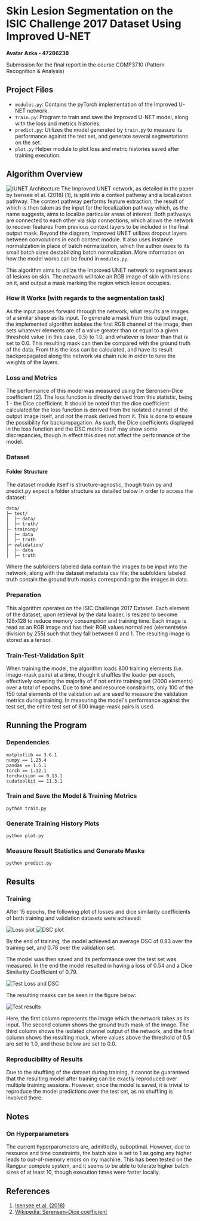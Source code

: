 # Skin Lesion Segmentation on the ISIC Challenge 2017 Dataset Using Improved U-NET

**Avatar Azka - 47286238**

Submission for the final report in the course COMP3710 (Pattern Recognition & Analysis)

## Project Files
- `modules.py`: Contains the pyTorch implementation of the Improved U-NET network.
- `train.py`: Program to train and save the Improved U-NET model, along with the loss and metrics histories.
- `predict.py`: Utilizes the model generated by `train.py` to measure its performance against the test set, and generate several segmentations on the set.
- `plot.py` Helper module to plot loss and metric histories saved after training execution.

## Algorithm Overview
![IUNET Architecture](static/IUNET.png)
The Improved UNET network, as detailed in the paper by Isensee et al. (2018) [1], is split into a context pathway and a localization pathway. The context pathway performs feature extraction, the result of which is then taken as the input for the localization pathway which, as the name suggests, aims to localize particular areas of interest. Both pathways are connected to each other via skip connections, which allows the network to recover features from previous context layers to be included in the final output mask. Beyond the diagram, Improved UNET utilizes dropout layers between convolutions in each context module. It also uses instance normalization in place of batch normalization, which the author owes to its small batch sizes destabilizing batch normalization. More information on how the model works can be found in `modules.py`.

This algorithm aims to utilize the Improved UNET network to segment areas of lesions on skin. The network will take an RGB image of skin with lesions on it, and output a mask marking the region which lesion occupies.

### How It Works (with regards to the segmentation task)
As the input passes forward through the network, what results are images of a similar shape as its input. To generate a mask from this output image, the implemented algorithm isolates the first RGB channel of the image, then sets whatever elements are of a value greater than or equal to a given threshold value (in this case, 0.5) to 1.0, and whatever is lower than that is set to 0.0. This resulting mask can then be compared with the ground truth of the data. From this the loss can be calculated, and have its result backpropagated along the network via chain rule in order to tune the weights of the layers.

### Loss and Metrics
The performance of this model was measured using the Sørensen–Dice coefficient [2]. The loss function is directly derived from this statistic, being 1 - the Dice coefficient. It should be noted that the dice coefficient calculated for the loss function is derived from the isolated channel of the output image itself, and not the mask derived from it. This is done to ensure the possibility for backpropagation. As such, the Dice coefficients displayed in the loss function and the DSC metric itself may show some discrepancies, though in effect this does not affect the performance of the model.

### Dataset 
#### Folder Structure
The dataset module itself is structure-agnostic, though train.py and predict.py expect a folder structure as detailed below in order to access the dataset:
```
data/
├─ test/
│  ├─ data/
│  ├─ truth/
├─ training/
│  ├─ data
│  ├─ truth
├─ validation/
│  ├─ data
│  ├─ truth
```
Where the subfolders labeled data contain the images to be input into the network, along with the dataset metadata csv file; the subfolders labeled truth contain the ground truth masks corresponding to the images in data.

### Preparation
This algorithm operates on the ISIC Challenge 2017 Dataset. Each element of the dataset, upon retrieval by the data loader, is resized to become 128x128 to reduce memory consumption and training time. Each image is read as an RGB image and has their RGB values normalized (elementwise division by 255) such that they fall between 0 and 1. The resulting image is stored as a tensor.

### Train-Test-Validation Split
When training the model, the algorithm loads 800 training elements (i.e. image-mask pairs) at a time, though it shuffles the loader per epoch, effectively covering the majority of if not entire training set (2000 elements) over a total of epochs. Due to time and resource constraints, only 100 of the 150 total elements of the validation set are used to measure the validation metrics during training. In measuring the model's performance against the test set, the entire test set of 600 image-mask pairs is used.

## Running the Program
### Dependencies
```
matplotlib == 3.6.1
numpy == 1.23.4
pandas == 1.5.1
torch == 1.12.1
torchvision == 0.13.1
cudatoolkit == 11.3.1
```
### Train and Save the Model & Training Metrics
```
python train.py
```
### Generate Training History Plots
```
python plot.py
```
### Measure Result Statistics and Generate Masks
```
python predict.py
```

## Results
### Training
After 15 epochs, the following plot of losses and dice similarity coefficients of both training and validation datasets were achieved:

![Loss plot](static/loss_history.png)
![DSC plot](static/dsc_history.png)

By the end of training, the model achieved an average DSC of 0.83 over the training set, and 0.78 over the validation set.

The model was then saved and its performance over the test set was measured. In the end the model resulted in having a loss of 0.54 and a Dice Similarity Coefficient of 0.79.

![Test Loss and DSC](static/predict_result.png)

The resulting masks can be seen in the figure below:

![Test results](static/test_results.png)

Here, the first column represents the image which the network takes as its input. The second column shows the ground truth mask of the image. The third column shows the isolated channel output of the network, and the final column shows the resulting mask, where values above the threshold of 0.5 are set to 1.0, and those below are set to 0.0.

### Reproducibility of Results
Due to the shuffling of the dataset during training, it cannot be guaranteed that the resulting model after training can be exactly reproduced over multiple training sessions. However, once the model is saved, it is trivial to reproduce the model predictions over the test set, as no shuffling is involved there.



## Notes
### On Hyperparameters
The current hyperparameters are, admittedly, suboptimal. However, due to resource and time constraints, the batch size is set to 1 as going any higher leads to out-of-memory errors on my machine. This has been tested on the Rangpur compute system, and it seems to be able to tolerate higher batch sizes of at least 10, though execution times were faster locally.


## References
1. [Isensee et al. (2018)](https://arxiv.org/abs/1802.10508v1)
2. [Wikipedia: Sørensen–Dice coefficient](https://en.wikipedia.org/wiki/S%C3%B8rensen%E2%80%93Dice_coefficient)
